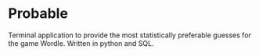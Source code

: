 # Probable
Terminal application to provide the most statistically preferable guesses for the game Wordle. Written in python and SQL.
